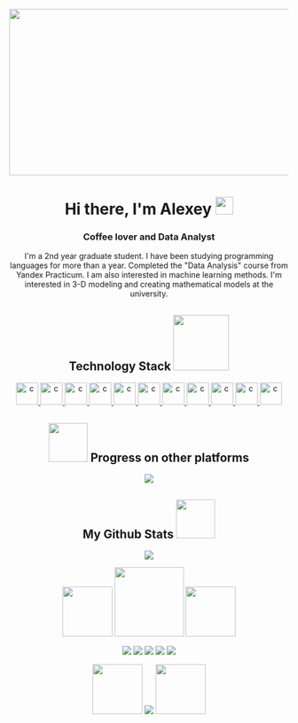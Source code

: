 <p align="center">
<img align="center" alt="Coding" height="300" width="2000" src="https://s4.gifyu.com/images/IMG_4846.gif">
</p>
<h1 align="center">    Hi there, I'm Alexey
<img src="https://github.com/blackcater/blackcater/raw/main/images/Hi.gif" height="32"/></h1>
<h3 align="center">Coffee lover and Data Analyst</h3>

<p align="center">
<t align="center">I'm a 2nd year graduate student. I have been studying programming languages for more than a year.
  Completed the "Data Analysis" course from Yandex Practicum. I am also interested in machine learning methods.
</t>
  <t align="center">I'm interested in 3-D modeling and creating mathematical models at the university.</t>
</p>


<h2 align="center"> Technology Stack <img src="https://media.tenor.com/_UAzO1DIVSkAAAAi/bugcat-capoo.gif" height="100"/> </h2>  



<p align="center">
  <a href="https://www.python.org/" target="_blank"> <img src="https://cdn.icon-icons.com/icons2/2699/PNG/512/python_logo_icon_168886.png" alt="c" width="40" height="40" /> </a> <a href="https://html.spec.whatwg.org/" target="_blank"> <img src="https://cdn.icon-icons.com/icons2/2107/PNG/512/file_type_html_icon_130541.png" alt="c" width="40" height="40" /> </a> <a href="https://www.postgresql.org/" target="_blank"> <img src="https://cdn.icon-icons.com/icons2/2699/PNG/512/postgresql_logo_icon_170835.png" alt="c" width="40" height="40" /> </a> <a href="https://www.mysql.com/" target="_blank"> <img src="https://cdn.icon-icons.com/icons2/2699/PNG/512/mysql_logo_icon_169940.png" alt="c" width="40" height="40" /> </a> <a href="https://www.sqlite.org/index.html" target="_blank"> <img src="https://cdn.icon-icons.com/icons2/2699/PNG/512/sqlite_logo_icon_169724.png" alt="c" width="40" height="40" /> </a> <a href="https://jupyter.org/" target="_blank"> <img src="https://cdn.icon-icons.com/icons2/2699/PNG/512/jupyter_logo_icon_169452.png" alt="c" width="40" height="40" /> </a> <a href="https://www.adobe.com/" target="_blank"> <img src="https://cdn.icon-icons.com/icons2/1243/PNG/512/adobephotoshopicon_84144.png" alt="c" width="40" height="40" /> </a> <a href="https://www.adobe.com/products/substance3d-painter.html" target="_blank"> <img src="https://cdn.icon-icons.com/icons2/3053/PNG/512/adobe_substance_painter_macos_bigsur_icon_190426.png" alt="c" width="40" height="40" /> </a> <a href="https://www.blender.org/" target="_blank"> <img src="https://cdn.icon-icons.com/icons2/195/PNG/256/Blender_23505.png" alt="c" width="40" height="40" /> </a> <a href="https://pixologic.com/" target="_blank"> <img src="https://cdn.icon-icons.com/icons2/195/PNG/256/ZBrush_23469.png" alt="c" width="40" height="40" /> </a> <a href="https://marmoset.co/toolbag/" target="_blank"> <img src="https://im.wampi.ru/2022/10/09/25132523_8617e26c37.png" alt="c" width="40" height="40" /> </a> </p>



<h2 align="center"> <img src="https://media.tenor.com/SU3eVySjlU0AAAAi/fatty-computer.gif" height="70"/> Progress on other platforms </h2> 
<p align="center">
<img src=https://www.codewars.com/users/Alyoshka404/badges/large>  
</p>



<h2 align="center"> My Github Stats <img src="https://media.tenor.com/5lQ1TYrAfdsAAAAi/capoo-blue.gif" height="70"/> </h2>  

<p align="center">
  <img src="https://github-readme-stats.vercel.app/api?username=Alyoshka404&theme=dracula&show_icons=true"  /> 
  </p>
 <p align="center">
  <img src="https://media.tenor.com/rbG0qO5oB70AAAAj/bugcat-bugcatsticker.gif" height="90" />
  <img src="https://github-readme-stats.vercel.app/api/top-langs/?username=Alyoshka404&layout=compact&theme=dracula" height="125" /> 
  <img src="https://media.tenor.com/jTxM4PKuHqYAAAAj/capoo-blue.gif" height="90" />
</p>

<p align="center">

<img src="https://github-profile-summary-cards.vercel.app/api/cards/profile-details?username=Alyoshka404&theme=dracula" />
  <img src="https://github-profile-summary-cards.vercel.app/api/cards/most-commit-language?username=Alyoshka404&theme=dracula" /> <img src="https://github-profile-summary-cards.vercel.app/api/cards/repos-per-language?username=Alyoshka404&theme=dracula" />
   <img src="https://github-profile-summary-cards.vercel.app/api/cards/stats?username=Alyoshka404&theme=dracula" /> <img src="https://github-profile-summary-cards.vercel.app/api/cards/productive-time?username=Alyoshka404&theme=dracula" />
</p>


<p align="center">
  <img src="https://media.tenor.com/hW43u6bpnRMAAAAi/capoo-bugcat.gif" height="90" />
<img src="https://github-readme-streak-stats.herokuapp.com/?user=Alyoshka404&theme=dracula" />
  <img src="https://media.tenor.com/IlCvc8FeFKYAAAAi/capoo-bugcat.gif" height="90" />
</p>





